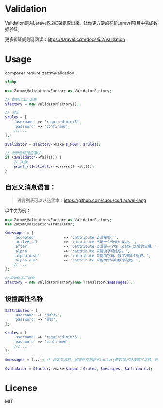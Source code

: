 Validation
==========

Validation是从Laravel5.2框架提取出来，让你更方便的在非Laravel项目中完成数据验证。

更多验证规则请阅读：https://laravel.com/docs/5.2/validation

# Usage

composer require zatxm\validation

```php
<?php

use Zatxm\Validation\Factory as ValidatorFactory;

// 初始化工厂对象
$factory = new ValidatorFactory();

// 验证
$rules = [
    'username' => 'required|min:5',
    'password' => 'confirmed',
    ///...
];

$validator = $factory->make($_POST, $rules);

// 判断验证是否通过
if ($validator->fails()) {
    // 失败
    print_r($validator->errors()->all());
}

```

## 自定义消息语言：

> 语言列表可以从这里拿：https://github.com/caouecs/Laravel-lang

以中文为例：

```php
use Zatxm\Validation\Factory as ValidatorFactory;
use Zatxm\Validation\Translator;

$messages = [
    'accepted'             => ':attribute 必须接受。',
    'active_url'           => ':attribute 不是一个有效的网址。',
    'after'                => ':attribute 必须是一个在 :date 之后的日期。',
    'alpha'                => ':attribute 只能由字母组成。',
    'alpha_dash'           => ':attribute 只能由字母、数字和斜杠组成。',
    'alpha_num'            => ':attribute 只能由字母和数字组成。',
    // ...
];

//初始化工厂对象
$factory = new ValidatorFactory(new Translator($messages));

```

## 设置属性名称

```php
$attributes = [
    'username' => '用户名',
    'password' => '密码',
];

$rules = [
    'username' => 'required|min:5',
    'password' => 'confirmed',
    ///...
];

$messages = [...]; // 自定义消息，如果你在初始化factory的时候已经设置了消息，则留空即可

$validator = $factory->make($input, $rules, $messages, $attributes);
```

# License

MIT
